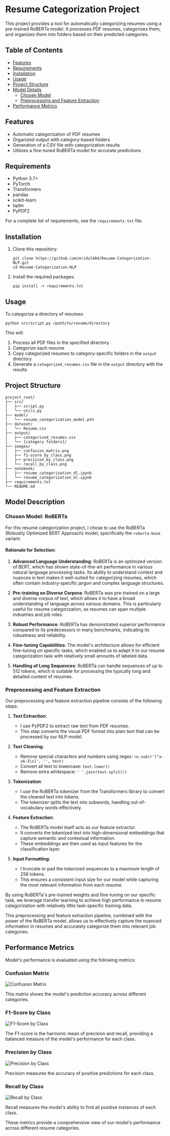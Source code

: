 # Resume Categorization Project

This project provides a tool for automatically categorizing resumes using a pre-trained RoBERTa model. It processes PDF resumes, categorizes them, and organizes them into folders based on their predicted categories.

## Table of Contents
- [Features](#features)
- [Requirements](#requirements)
- [Installation](#installation)
- [Usage](#usage)
- [Project Structure](#project-structure)
- [Model Details](#model-details)
  - [Chosen Model](#chosen-model-roberta)
  - [Preprocessing and Feature Extraction](#preprocessing-and-feature-extraction)
- [Performance Metrics](#performance-metrics)


## Features

- Automatic categorization of PDF resumes
- Organized output with category-based folders
- Generation of a CSV file with categorization results
- Utilizes a fine-tuned RoBERTa model for accurate predictions

## Requirements

- Python 3.7+
- PyTorch
- Transformers
- pandas
- scikit-learn
- tqdm
- PyPDF2

For a complete list of requirements, see the `requirements.txt` file.

## Installation

1. Clone this repository:
   ```
   git clone https://github.com/mridul404/Resume-Categorization-NLP.git
   cd Resume-Categorization-NLP
   ```

2. Install the required packages:
   ```
   pip install -r requirements.txt
   ```

## Usage

To categorize a directory of resumes:

```
python src/script.py /path/to/resume/directory
```

This will:
1. Process all PDF files in the specified directory
2. Categorize each resume
3. Copy categorized resumes to category-specific folders in the `output` directory
4. Generate a `categorized_resumes.csv` file in the `output` directory with the results

## Project Structure

```
project_root/
├── src/
│   ├── script.py
│   └── utils.py
├── model/
│   └── resume_categorization_model.pth
├── dataset/
│   └── Resume.csv
├── output/
│   ├── categorized_resumes.csv
│   └── [category folders]/
├── images/
│   ├── confusion_matrix.png
│   ├── f1-score_by_class.png
│   ├── precision_by_class.png
│   └── recall_by_class.png
├── notebook/
│   ├── resume_categorization_dl.ipynb
│   └── resume_categorization_ml.ipynb
├── requirements.txt
└── README.md
```
## Model Description

### Chosen Model: RoBERTa

For this resume categorization project, I chose to use the RoBERTa (Robustly Optimized BERT Approach) model, specifically the `roberta-base` variant.

#### Rationale for Selection:

1. **Advanced Language Understanding**: RoBERTa is an optimized version of BERT, which has shown state-of-the-art performance in various natural language processing tasks. Its ability to understand context and nuances in text makes it well-suited for categorizing resumes, which often contain industry-specific jargon and complex language structures.

2. **Pre-training on Diverse Corpora**: RoBERTa was pre-trained on a large and diverse corpus of text, which allows it to have a broad understanding of language across various domains. This is particularly useful for resume categorization, as resumes can span multiple industries and job roles.

3. **Robust Performance**: RoBERTa has demonstrated superior performance compared to its predecessors in many benchmarks, indicating its robustness and reliability.

4. **Fine-tuning Capabilities**: The model's architecture allows for efficient fine-tuning on specific tasks, which enabled us to adapt it to our resume categorization task with relatively small amounts of labeled data.

5. **Handling of Long Sequences**: RoBERTa can handle sequences of up to 512 tokens, which is suitable for processing the typically long and detailed content of resumes.

### Preprocessing and Feature Extraction

Our preprocessing and feature extraction pipeline consists of the following steps:

1. **Text Extraction**: 
   - I use PyPDF2 to extract raw text from PDF resumes.
   - This step converts the visual PDF format into plain text that can be processed by our NLP model.

2. **Text Cleaning**:
   - Remove special characters and numbers using regex: `re.sub(r'[^a-zA-Z\s]', '', text)`
   - Convert all text to lowercase: `text.lower()`
   - Remove extra whitespace: `' '.join(text.split())`

3. **Tokenization**:
   - I use the RoBERTa tokenizer from the Transformers library to convert the cleaned text into tokens.
   - The tokenizer splits the text into subwords, handling out-of-vocabulary words effectively.

4. **Feature Extraction**:
   - The RoBERTa model itself acts as our feature extractor.
   - It converts the tokenized text into high-dimensional embeddings that capture semantic and contextual information.
   - These embeddings are then used as input features for the classification layer.

5. **Input Formatting**:
   - I truncate or pad the tokenized sequences to a maximum length of 256 tokens.
   - This ensures a consistent input size for our model while capturing the most relevant information from each resume.

By using RoBERTa's pre-trained weights and fine-tuning on our specific task, we leverage transfer learning to achieve high performance in resume categorization with relatively little task-specific training data.

This preprocessing and feature extraction pipeline, combined with the power of the RoBERTa model, allows us to effectively capture the nuanced information in resumes and accurately categorize them into relevant job categories.

## Performance Metrics

Model's performance is evaluated using the following metrics:

### Confusion Matrix

![Confusion Matrix](images/confusion_matrix.png)

This matrix shows the model's prediction accuracy across different categories.

### F1-Score by Class

![F1-Score by Class](images/f1-score_by_class.png)

The F1-score is the harmonic mean of precision and recall, providing a balanced measure of the model's performance for each class.

### Precision by Class

![Precision by Class](images/precision_by_class.png)

Precision measures the accuracy of positive predictions for each class.

### Recall by Class

![Recall by Class](images/recall_by_class.png)

Recall measures the model's ability to find all positive instances of each class.

These metrics provide a comprehensive view of our model's performance across different resume categories.

